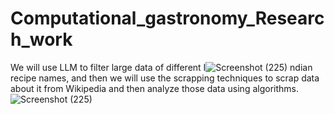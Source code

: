 # Computational_gastronomy_Research_work
We will use LLM to filter large data of different I![Screenshot (225)](https://github.com/user-attachments/assets/27a60221-8e95-4b3e-97b3-ba7d9640536c)
ndian recipe names, and then we will use the scrapping techniques to scrap data about it from Wikipedia and then analyze those data using algorithms.
![Screenshot (225)](https://github.com/user-attachments/assets/bc9d8738-dd2f-47e0-b7e7-a89af6c29bf6)
